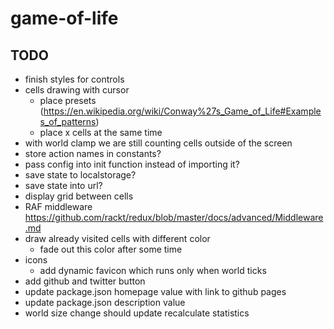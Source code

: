 # game-of-life

## TODO

- finish styles for controls
- cells drawing with cursor
  - place presets (https://en.wikipedia.org/wiki/Conway%27s_Game_of_Life#Examples_of_patterns)
  - place x cells at the same time
- with world clamp we are still counting cells outside of the screen
- store action names in constants?
- pass config into init function instead of importing it?
- save state to localstorage?
- save state into url?
- display grid between cells
- RAF middleware https://github.com/rackt/redux/blob/master/docs/advanced/Middleware.md
- draw already visited cells with different color
  - fade out this color after some time
- icons
  - add dynamic favicon which runs only when world ticks
- add github and twitter button
- update package.json homepage value with link to github pages
- update package.json description value
- world size change should update recalculate statistics

